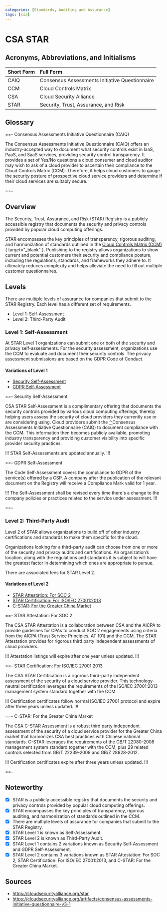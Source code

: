 ```yaml
---
categories: [Standards, Auditing and Assurance]
tags: [csa]
---
```


# CSA STAR

## Acronyms, Abbreviations, and Initialisms

Short Form | Full Form
:--- | :---
CAIQ | Consensus Assessments Initiative Questionnaire
CCM | Cloud Controls Matrix
CSA | Cloud Security Alliance
STAR | Security, Trust, Assurance, and Risk

## Glossary

==- Consensus Assessments Initiative Questionnaire (CAIQ)

The Consensus Assessments Initiative Questionnaire (CAIQ) offers an industry-accepted way to document what security controls exist in IaaS, PaaS, and SaaS services, providing security control transparency. It provides a set of Yes/No questions a cloud consumer and cloud auditor may wish to ask of a cloud provider to ascertain their compliance to the Cloud Controls Matrix (CCM).  Therefore, it helps cloud customers to gauge the security posture of prospective cloud service providers and determine if their cloud services are suitably secure.

==-

## Overview

The Security, Trust, Assurance, and Risk (STAR) Registry is a publicly accessible registry that documents the security and privacy controls provided by popular cloud computing offerings.

STAR encompasses the key principles of transparency, rigorous auditing, and harmonization of standards outlined in the [Cloud Controls Matrix (CCM)](/frameworks/csa-ccm.md){ target="_blank" }. Publishing to the registry allows organizations to show current and potential customers their security and compliance posture, including the regulations, standards, and frameworks they adhere to. It ultimately reduces complexity and helps alleviate the need to fill out multiple customer questionnaires.

## Levels

There are multiple levels of assurance for companies that submit to the STAR Registry. Each level has a different set of requirements.

- Level 1: Self-Assessment
- Level 2: Third-Party Audit

### Level 1: Self-Assessment

At STAR Level 1 organizations can submit one or both of the security and privacy self-assessments. For the security assessment, organizations use the CCM to evaluate and document their security controls. The privacy assessment submissions are based on the GDPR Code of Conduct.

#### Variations of Level 1

- [Security Self-Assessment](#security-self-assessment)
- [GDPR Self-Assessment](#gdpr-self-assessment)

==- Security Self-Assessment

CSA STAR Self-Assessment is a complimentary offering that documents the security controls provided by various cloud computing offerings, thereby helping users assess the security of cloud providers they currently use or are considering using. Cloud providers submit the [⌃](#consensus-assessments-initiative-questionnaire-caiq)Consensus Assessments Initiative Questionnaire (CAIQ) to document compliance with the CCM. This information then becomes publicly available, promoting industry transparency and providing customer visibility into specific provider security practices.

!!!
STAR Self-Assessments are updated annually.
!!!

==- GDPR Self-Assessment

The Code Self-Assessment covers the compliance to GDPR of the service(s) offered by a CSP. A company after the publication of the relevant document on the Registry will receive a Compliance Mark valid for 1 year.

!!!
The Self-Assessment shall be revised every time there's a change to the company policies or practices related to the service under assessment.
!!!

==- 

### Level 2: Third-Party Audit

Level 2 of STAR allows organizations to build off of other industry certifications and standards to make them specific for the cloud.

Organizations looking for a third-party audit can choose from one or more of the security and privacy audits and certifications. An organization’s location, along with the regulations and standards it is subject to will have the greatest factor in determining which ones are appropriate to pursue.

There are associated fees for STAR Level 2.

#### Variations of Level 2

- [STAR Attestation: For SOC 2](#star-attestation-for-soc-2)
- [STAR Certification: For ISO/IEC 27001:2013](#star-certification-for-iso-iec-27001-2013)
- [C-STAR: For the Greater China Market](#c-star-for-the-greater-china-market)

==- STAR Attestation: For SOC 2

The CSA STAR Attestation is a collaboration between CSA and the AICPA to provide guidelines for CPAs to conduct SOC 2 engagements using criteria from the AICPA (Trust Service Principles, AT 101) and the CCM. The STAR Attestation provides for rigorous third party independent assessments of cloud providers.

!!!
Attestation listings will expire after one year unless updated.
!!!

==- STAR Certification: For ISO/IEC 27001:2013

The CSA STAR Certification is a rigorous third-party independent assessment of the security of a cloud service provider. This technology-neutral certification leverages the requirements of the ISO/IEC 27001:2013 management system standard together with the CCM.

!!!
Certification certificates follow normal ISO/IEC 27001 protocol and expire after three years unless updated.
!!!

==- C-STAR: For the Greater China Market

The CSA C-STAR Assessment is a robust third party independent assessment of the security of a cloud service provider for the Greater China market that harmonizes CSA best practices with Chinese national standards. C-STAR leverages the requirements of the GB/T 22080-2008 management system standard together with the CCM, plus 29 related controls selected from GB/T 22239-2008 and GB/Z 28828-2012.

!!!
Certification certificates expire after three years unless updated.
!!!

==-

## Noteworthy

- [x] STAR is a publicly accessible registry that documents the security and privacy controls provided by popular cloud computing offerings.
- [x] STAR encompasses the key principles of transparency, rigorous auditing, and harmonization of standards outlined in the CCM.
- [x] There are multiple levels of assurance for companies that submit to the STAR Registry.
- [x] STAR Level 1 is known as Self-Assessment.
- [x] STAR Level 2 is known as Third-Party Audit.
- [x] STAR Level 1 contains 2 variations known as Security Self-Assessment and GDPR Self-Assessment.
- [x] STAR Level 2 contains 3 variations known as STAR Attestation: For SOC 2, STAR Certification: For ISO/IEC 27001:2013, and C-STAR: For the Greater China Market.

## Sources

- https://cloudsecurityalliance.org/star
- https://cloudsecurityalliance.org/artifacts/consensus-assessments-initiative-questionnaire-v3-1